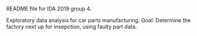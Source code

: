 README file for IDA 2019 group 4.

Exploratory data analysis for car parts manufacturing.
Goal: Determine the factory next up for insepction, using faulty part data.
